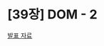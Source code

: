 # [39장] DOM - 2

[발표 자료](https://artistic-roadrunner-94f.notion.site/Deep-Dive-39-2-910cc44cb0b3497caef500502910ff54?pvs=4)
